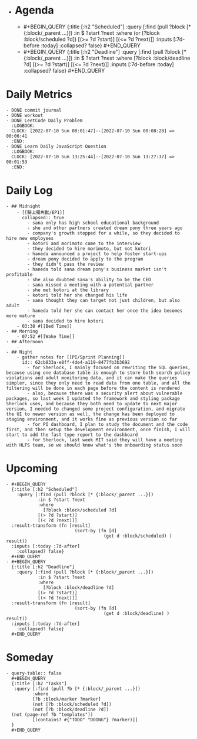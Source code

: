 - # Agenda
	- #+BEGIN_QUERY
	  {:title [:h2 "Scheduled"]
	    :query [:find (pull ?block [* {:block/_parent ...}])
	            :in $ ?start ?next
	            :where
	            (or
	              [?block :block/scheduled ?d])
	            [(>= ?d ?start)]
	            [(<= ?d ?next)]]
	  :inputs [:7d-before :today]
	    :collapsed? false}
	  #+END_QUERY
	- #+BEGIN_QUERY
	  {:title [:h2 "Deadline"]
	    :query [:find (pull ?block [* {:block/_parent ...}])
	            :in $ ?start ?next
	            :where
	              [?block :block/deadline ?d]
	            [(>= ?d ?start)]
	            [(<= ?d ?next)]]
	    :inputs [:7d-before :today]
	    :collapsed? false}
	  #+END_QUERY
# Daily Metrics
	- DONE commit journal
	- DONE workout
	- DONE LeetCode Daily Problem
	  :LOGBOOK:
	  CLOCK: [2022-07-10 Sun 08:01:47]--[2022-07-10 Sun 08:08:28] =>  00:06:41
	  :END:
	- DONE Learn Daily JavaScript Question
	  :LOGBOOK:
	  CLOCK: [2022-07-10 Sun 13:25:44]--[2022-07-10 Sun 13:27:37] =>  00:01:53
	  :END:
# Daily Log
	- ## Midnight
		- [[騎上獨角獸/EP1]]
		  collapsed:: true
			- sana only has high school educational background
			- she and other partners created dream pony three years ago
			- company's growth stopped for a while, so they decided to hire new employees
			- kotori and morimoto came to the interview
			- they decided to hire morimoto, but not kotori
			- haneda announced a project to help foster start-ups
			- dream pony decided to apply to the program
			- they didn't pass the review
			- haneda told sana dream pony's business market isn't profitable
			- she also doubted sana's ability to be the CEO
			- sana missed a meeting with a potential partner
			- she met kotori at the library
			- kotori told her she changed his life
			- sana thought they can target not just children, but also adult
			- haneda told her she can contact her once the idea becomes more mature
			- sana decided to hire kotori
		- 03:38 #[[Bed Time]]
	- ## Morning
		- 07:52 #[[Wake Time]]
	- ## Afternoon
		-
	- ## Night
		- gather notes for [[PI/Sprint Planning]]
		  id:: 62cb833a-e8ff-4de4-a119-8477fb3b3692
			- for Sherlock, I mainly focused on rewriting the SQL queries, because using one database table is enough to store both search policy violations and adult monitoring data, and it can make the queries simpler, since they only need to read data from one table, and all the filtering will be done in each page before the content is rendered
			- also, because there was a security alert about vulnerable packages, so last week I updated the framework and styling package Sherlock uses, and because they both need to update to next major version, I needed to changed some project configuration, and migrate the UI to newer version as well, the change has been deployed to staging environment, and it works fine as previous version so far
			- for PI dashboard, I plan to study the document and the code first, and then setup the development environment, once finish, I will start to add the fast type report to the dashboard
			- for Sherlock, last week MIT said they will have a meeting with HLFS team, so we should know what's the onboarding status soon
# Upcoming
	- #+BEGIN_QUERY
	  {:title [:h2 "Scheduled"]
	    :query [:find (pull ?block [* {:block/_parent ...}])
	            :in $ ?start ?next
	            :where
	              [?block :block/scheduled ?d]
	            [(> ?d ?start)]
	            [(< ?d ?next)]]
	  :result-transform (fn [result]
	                          (sort-by (fn [d]
	                                     (get d :block/scheduled) ) result))    
	  :inputs [:today :7d-after]
	    :collapsed? false}
	  #+END_QUERY
	- #+BEGIN_QUERY
	  {:title [:h2 "Deadline"]
	    :query [:find (pull ?block [* {:block/_parent ...}])
	            :in $ ?start ?next
	            :where
	              [?block :block/deadline ?d]
	            [(> ?d ?start)]
	            [(< ?d ?next)]]
	  :result-transform (fn [result]
	                          (sort-by (fn [d]
	                                     (get d :block/deadline) ) result))    
	  :inputs [:today :7d-after]
	    :collapsed? false}
	  #+END_QUERY
# Someday
	- query-table:: false
	  #+BEGIN_QUERY
	  {:title [:h2 "Tasks"]
	   :query [:find (pull ?b [* {:block/_parent ...}])
	          :where
	          [?b :block/marker ?marker]
	          (not [?b :block/scheduled ?d])
	          (not [?b :block/deadline ?d])
	  (not (page-ref ?b "templates"))
	          [(contains? #{"TODO" "DOING"} ?marker)]]
	  }
	  #+END_QUERY